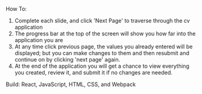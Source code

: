 How To:
1. Complete each slide, and click 'Next Page' to traverse through the cv application
2. The progress bar at the top of the screen will show you how far into the application you are
3. At any time click previous page, the values you already entered will be displayed; but you can make changes to them and then resubmit and continue on by clicking 'next page' again.
4. At the end of the application you will get a chance to view everything you created, review it, and submit it if no changes are needed.

Build:
React, JavaScript, HTML, CSS, and Webpack
